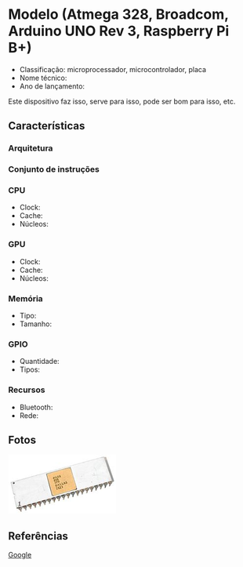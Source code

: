 # Modelo (Atmega 328, Broadcom, Arduino UNO Rev 3, Raspberry Pi B+)

- Classificação: microprocessador, microcontrolador, placa
- Nome técnico:
- Ano de lançamento:

Este dispositivo faz isso, serve para isso, pode ser bom para isso, etc.

## Características

### Arquitetura

### Conjunto de instruções

### CPU

- Clock:
- Cache:
- Núcleos:

### GPU

- Clock:
- Cache:
- Núcleos:

### Memória

- Tipo:
- Tamanho:

### GPIO

- Quantidade:
- Tipos:

### Recursos

- Bluetooth:
- Rede:

## Fotos

![Z80](imgs/Zilog_Z80.jpg)

## Referências

[Google](http://google.com)
